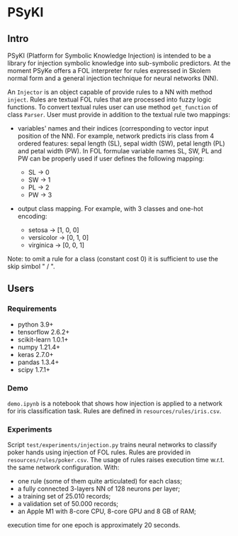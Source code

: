 # PSyKI

## Intro

PSyKI (Platform for Symbolic Knowledge Injection) is intended to be a library for injection symbolic knowledge into sub-symbolic predictors.
At the moment PSyKe offers a FOL interpreter for rules expressed in Skolem normal form and a general injection technique for neural networks (NN).

An `Injector` is an object capable of provide rules to a NN with method `inject`.
Rules are textual FOL rules that are processed into fuzzy logic functions.
To convert textual rules user can use method `get_function` of class `Parser`.
User must provide in addition to the textual rule two mappings:

- variables' names and their indices (corresponding to vector input position of the NN).
For example, network predicts iris class from 4 ordered features: sepal length (SL), sepal width (SW), petal length (PL) and petal width (PW).
In FOL formulae variable names SL, SW, PL and PW can be properly used if user defines the following mapping:
  - SL -> 0
  - SW -> 1
  - PL -> 2
  - PW -> 3

- output class mapping.
For example, with 3 classes and one-hot encoding:
  - setosa -> [1, 0, 0] 
  - versicolor -> [0, 1, 0]
  - virginica -> [0, 0, 1]

Note: to omit a rule for a class (constant cost 0) it is sufficient to use the skip simbol " / ".

## Users

### Requirements

- python 3.9+
- tensorflow 2.6.2+
- scikit-learn 1.0.1+
- numpy 1.21.4+
- keras 2.7.0+
- pandas 1.3.4+
- scipy 1.7.1+

### Demo

`demo.ipynb` is a notebook that shows how injection is applied to a network for iris classification task.
Rules are defined in `resources/rules/iris.csv`.

### Experiments

Script `test/experiments/injection.py` trains neural networks to classify poker hands using injection of FOL rules.
Rules are provided in `resources/rules/poker.csv`.
The usage of rules raises execution time w.r.t. the same network configuration.
With:
- one rule (some of them quite articulated) for each class;
- a fully connected 3-layers NN of 128 neurons per layer;
- a training set of 25.010 records;
- a validation set of 50.000 records;
- an Apple M1 with 8-core CPU, 8-core GPU and 8 GB of RAM;

execution time for one epoch is approximately 20 seconds.

